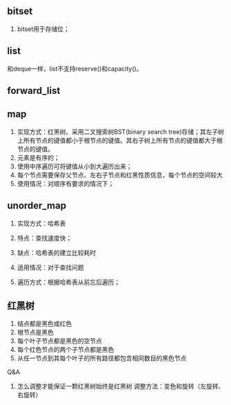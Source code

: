 ## bitset

1. bitset用于存储位；

##  list

和deque一样，list不支持reserve()和capacity()。

## forward_list



## map

1. 实现方式：红黑树。采用二叉搜索树BST(binary search tree)存储；其左子树上所有节点的键值都小于根节点的键值。其右子树上所有节点的键值都大于根节点的键值。
2. 元素是有序的；
3. 使用中序遍历可将键值从小到大遍历出来；
4. 每个节点需要保存父节点、左右子节点和红黑性质信息，每个节点的空间较大
5. 使用情况：对顺序有要求的情况下；

## unorder_map
1. 实现方式：哈希表

2. 特点：查找速度快；

3. 缺点：哈希表的建立比较耗时

4. 适用情况：对于查找问题

5. 遍历方式：根据哈希表从前忘后遍历；

   
## 红黑树
1. 结点都是黑色或红色
2. 根节点是黑色
3. 每个叶子节点都是黑色的空节点
4. 每个红色节点的两个子节点都是黑色
5. 从任一节点到其每个叶子的所有路径都包含相同数目的黑色节点

Q&A
1. 怎么调整才能保证一颗红黑树始终是红黑树
  调整方法：变色和旋转（左旋转、右旋转）